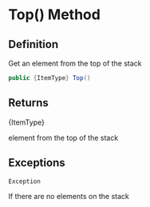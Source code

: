 # Top() Method

## Definition
Get an element from the top of the stack

```C#
public {ItemType} Top()
```

## Returns
{ItemType}

element from the top of the stack


## Exceptions

```C#
Exception
```

If there are no elements on the stack
